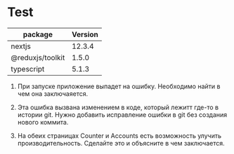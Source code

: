 # Test

| package          | Version |
|------------------|---------|
| nextjs           | 12.3.4  |
| @reduxjs/toolkit | 1.5.0   |
| typescript       | 5.1.3   |

1. При запуске приложение выпадет на ошибку. Необходимо найти в чем она заключаяется.

2. Эта ошибка вызвана изменением в коде, который лежитт где-то в истории git. Нужно добавить исправление ошибки в git без создания нового коммита.

3. На обеих страницах Counter и Accounts есть возможность улучить производительность. Сделайте это и объясните в чем заключается.
